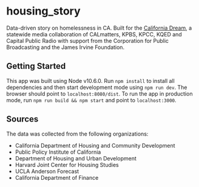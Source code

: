 # housing_story

Data-driven story on homelessness in CA. Built for the [California Dream](https://www.kqed.org/news/series/californiadream), a statewide media collaboration of CALmatters, KPBS, KPCC, KQED and Capital Public Radio with support from the Corporation for Public Broadcasting and the James Irvine Foundation.

## Getting Started
This app was built using Node v10.6.0. Run `npm install` to install all dependencies and then start development mode using `npm run dev`. The browser should point to `localhost:8080/dist`. To run the app in production mode, run `npm run build && npm start` and point to `localhost:3000`.

## Sources
The data was collected from the following organizations:

- California Department of Housing and Community Development
- Public Policy Institute of California
- Department of Housing and Urban Development
- Harvard Joint Center for Housing Studies
- UCLA Anderson Forecast
- California Department of Finance 
